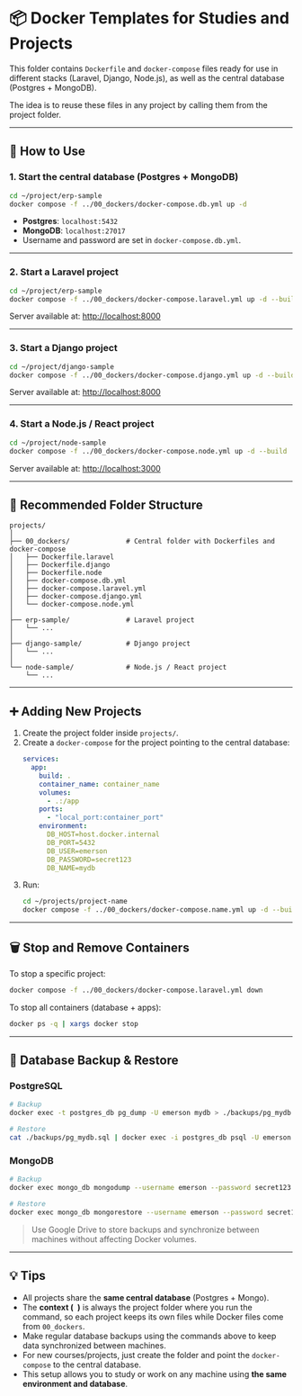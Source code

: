 # 📦 Docker Templates for Studies and Projects

This folder contains `Dockerfile` and `docker-compose` files ready for use in different stacks (Laravel, Django, Node.js), as well as the central database (Postgres + MongoDB).

The idea is to reuse these files in any project by calling them from the project folder.

---

## 🚀 How to Use

### 1. Start the central database (Postgres + MongoDB)

```bash
cd ~/project/erp-sample
docker compose -f ../00_dockers/docker-compose.db.yml up -d
```

- **Postgres**: `localhost:5432`
- **MongoDB**: `localhost:27017`
- Username and password are set in `docker-compose.db.yml`.

---

### 2. Start a Laravel project

```bash
cd ~/project/erp-sample
docker compose -f ../00_dockers/docker-compose.laravel.yml up -d --build
```

Server available at: [http://localhost:8000](http://localhost:8000)

---

### 3. Start a Django project

```bash
cd ~/project/django-sample
docker compose -f ../00_dockers/docker-compose.django.yml up -d --build
```

Server available at: [http://localhost:8000](http://localhost:8000)

---

### 4. Start a Node.js / React project

```bash
cd ~/project/node-sample
docker compose -f ../00_dockers/docker-compose.node.yml up -d --build
```

Server available at: [http://localhost:3000](http://localhost:3000)

---

## 📂 Recommended Folder Structure

```
projects/
│
├── 00_dockers/              # Central folder with Dockerfiles and docker-compose
│   ├── Dockerfile.laravel
│   ├── Dockerfile.django
│   ├── Dockerfile.node
│   ├── docker-compose.db.yml
│   ├── docker-compose.laravel.yml
│   ├── docker-compose.django.yml
│   └── docker-compose.node.yml
│
├── erp-sample/              # Laravel project
│   └── ...
│
├── django-sample/           # Django project
│   └── ...
│
└── node-sample/             # Node.js / React project
    └── ...
```

---

## ➕ Adding New Projects

1. Create the project folder inside `projects/`.
2. Create a `docker-compose` for the project pointing to the central database:
   ```yaml
   services:
     app:
       build: .
       container_name: container_name
       volumes:
         - .:/app
       ports:
         - "local_port:container_port"
       environment:
         DB_HOST=host.docker.internal
         DB_PORT=5432
         DB_USER=emerson
         DB_PASSWORD=secret123
         DB_NAME=mydb
   ```
3. Run:
   ```bash
   cd ~/projects/project-name
   docker compose -f ../00_dockers/docker-compose.name.yml up -d --build
   ```

---

## 🗑️ Stop and Remove Containers

To stop a specific project:

```bash
docker compose -f ../00_dockers/docker-compose.laravel.yml down
```

To stop all containers (database + apps):

```bash
docker ps -q | xargs docker stop
```

---

## 💾 Database Backup & Restore

### PostgreSQL

```bash
# Backup
docker exec -t postgres_db pg_dump -U emerson mydb > ./backups/pg_mydb.sql

# Restore
cat ./backups/pg_mydb.sql | docker exec -i postgres_db psql -U emerson -d mydb
```

### MongoDB

```bash
# Backup
docker exec mongo_db mongodump --username emerson --password secret123 --out /backups/mongo_dump

# Restore
docker exec mongo_db mongorestore --username emerson --password secret123 /backups/mongo_dump
```

> Use Google Drive to store backups and synchronize between machines without affecting Docker volumes.

---

## 💡 Tips

- All projects share the **same central database** (Postgres + Mongo).
- The **context (` `)** is always the project folder where you run the command, so each project keeps its own files while Docker files come from `00_dockers`.
- Make regular database backups using the commands above to keep data synchronized between machines.
- For new courses/projects, just create the folder and point the `docker-compose` to the central database.
- This setup allows you to study or work on any machine using **the same environment and database**.

